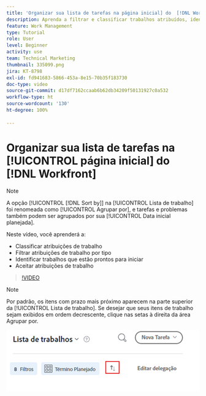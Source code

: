 ```yaml
---
title: 'Organizar sua lista de tarefas na página inicial] do  [!DNL Workfront] [!UICONTROL '
description: Aprenda a filtrar e classificar trabalhos atribuídos, identificar trabalhos que estão prontos para iniciar e aceitar atribuições de trabalho no  [!DNL  Workfront].
feature: Work Management
type: Tutorial
role: User
level: Beginner
activity: use
team: Technical Marketing
thumbnail: 335099.png
jira: KT-8798
exl-id: fd941683-5866-453a-8e15-70b35f183730
doc-type: video
source-git-commit: d17df7162ccaab6b62db34209f50131927c0a532
workflow-type: ht
source-wordcount: '130'
ht-degree: 100%

---
```


# Organizar sua lista de tarefas na [!UICONTROL página inicial] do [!DNL Workfront]

>[!NOTE]
>
>A opção [!UICONTROL [!DNL Sort by]] na [!UICONTROL Lista de trabalho] foi renomeada como [!UICONTROL Agrupar por], e tarefas e problemas também podem ser agrupados por sua [!UICONTROL Data inicial planejada].

Neste vídeo, você aprenderá a:

* Classificar atribuições de trabalho
* Filtrar atribuições de trabalho por tipo
* Identificar trabalhos que estão prontos para iniciar
* Aceitar atribuições de trabalho

>[!VIDEO](https://video.tv.adobe.com/v/3445083/?quality=12&learn=on&enablevpops&captions=por_br)

>[!NOTE]
>
>Por padrão, os itens com prazo mais próximo aparecem na parte superior da [!UICONTROL Lista de trabalho]. Se desejar que seus itens de trabalho sejam exibidos em ordem decrescente, clique nas setas à direita da área Agrupar por.

![Imagem de uma tela mostrando sua lista de trabalho agrupada por data de vencimento.](assets/work-list-arrows.png)
